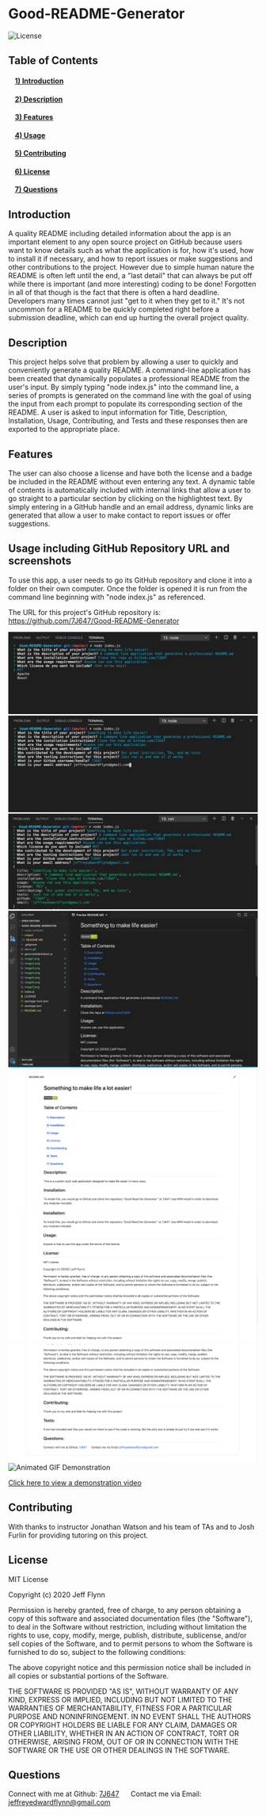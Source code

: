 # Good-README-Generator

![License](https://img.shields.io/badge/license-MIT-green)
## Table of Contents
#### &nbsp;&nbsp;&nbsp;&nbsp;[1)&nbsp;Introduction](#introduction)
#### &nbsp;&nbsp;&nbsp;&nbsp;[2)&nbsp;Description](#description)
#### &nbsp;&nbsp;&nbsp;&nbsp;[3)&nbsp;Features](#features)
#### &nbsp;&nbsp;&nbsp;&nbsp;[4)&nbsp;Usage](#Usage-including-GitHub-Repository-URL-and-screenshots)
#### &nbsp;&nbsp;&nbsp;&nbsp;[5)&nbsp;Contributing](#contributing)
#### &nbsp;&nbsp;&nbsp;&nbsp;[6)&nbsp;License](#license)
#### &nbsp;&nbsp;&nbsp;&nbsp;[7)&nbsp;Questions](#questions)
    

## Introduction 

A quality README including detailed information about the app is an important element to any open source project on GitHub because users want to know details such as what the application is for, how it's used, how to install it if necessary, and how to report issues or make suggestions and other contributions to the project.  However due to simple human nature the README is often left until the end, a "last detail" that can always be put off while there is important (and more interesting) coding to be done!  Forgotten in all of that though is the fact that there is often a hard deadline.  Developers many times cannot just "get to it when they get to it."  It's not uncommon for a README to be quickly completed right before a submission deadline, which can end up hurting the overall project quality.

## Description

This project helps solve that problem by allowing a user to quickly and conveniently generate a quality README.  A command-line application has been created that dynamically populates a professional README from the user's input.  By simply typing "node index.js" into the command line, a series of prompts is generated on the command line with the goal of using the input from each prompt to populate its corresponding section of the README.  A user is asked to input information for Title, Description, Installation, Usage, Contributing, and Tests and these responses then are exported to the appropriate place. 

## Features

The user can also choose a license and have both the license and a badge be included in the README without even entering any text.  A dynamic table of contents is automatically included with internal links that allow a user to go straight to a particular section by clicking on the highlightest text.  By simply entering in a GitHub handle and an email address, dynamic links are generated that allow a user to make contact to report issues or offer suggestions.

## Usage including GitHub Repository URL and screenshots

To use this app, a user needs to go its GitHub repository and clone it into a folder on their own computer.  Once the folder is opened it is run from the command line beginning with "node index.js" as referenced.


The URL for this project's GitHub repository is: https://github.com/7J647/Good-README-Generator

<img src ="./image1.png" alt= "Command line first steps">
<img src ="./image2.png" alt= "Command line second steps">
<img src ="./image3.png" alt= "README preview 1--computer">
<img src ="./image4.png" alt= "README preview 2--computer">
<img src ="./image5.png" alt= "GitHub README preview 1">
<img src ="./image6.png" alt= "GitHub README preview 2">
<img src ="./image7.png" alt= "GitHub README preview 3">

<br>
<img src ="./demo.gif" alt= "Animated GIF Demonstration">

<a href="https://drive.google.com/file/d/18HxnE2m2UYTqs_KaGCPCJVDosU6vITfl/view">Click here to view a demonstration video</a> 



## Contributing

With thanks to instructor Jonathan Watson and his team of TAs and to Josh Furlin for 
providing tutoring on this project.

## License

MIT License

Copyright (c) 2020 Jeff Flynn

Permission is hereby granted, free of charge, to any person obtaining a copy
of this software and associated documentation files (the "Software"), to deal
in the Software without restriction, including without limitation the rights
to use, copy, modify, merge, publish, distribute, sublicense, and/or sell
copies of the Software, and to permit persons to whom the Software is
furnished to do so, subject to the following conditions:

The above copyright notice and this permission notice shall be included in all
copies or substantial portions of the Software.

THE SOFTWARE IS PROVIDED "AS IS", WITHOUT WARRANTY OF ANY KIND, EXPRESS OR
IMPLIED, INCLUDING BUT NOT LIMITED TO THE WARRANTIES OF MERCHANTABILITY,
FITNESS FOR A PARTICULAR PURPOSE AND NONINFRINGEMENT. IN NO EVENT SHALL THE
AUTHORS OR COPYRIGHT HOLDERS BE LIABLE FOR ANY CLAIM, DAMAGES OR OTHER
LIABILITY, WHETHER IN AN ACTION OF CONTRACT, TORT OR OTHERWISE, ARISING FROM,
OUT OF OR IN CONNECTION WITH THE SOFTWARE OR THE USE OR OTHER DEALINGS IN THE
SOFTWARE.

## Questions

Connect with me at Github: <a href="https://github.com/7J647">7J647</a> &nbsp;&nbsp;&nbsp;&nbsp;
Contact me via Email: [jeffreyedwardflynn@gmail.com](mailto:jeffreyedwardflynn@gmail.com)
 